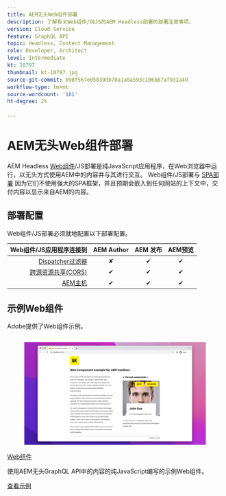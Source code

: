 ```yaml
---
title: AEM无头Web组件部署
description: 了解有关Web组件/纯JS的AEM Headless部署的部署注意事项。
version: Cloud Service
feature: GraphQL API
topic: Headless, Content Management
role: Developer, Architect
level: Intermediate
kt: 10797
thumbnail: kt-10797.jpg
source-git-commit: b98f567e05839db78a1a0a593c106b87af931a49
workflow-type: tm+mt
source-wordcount: '161'
ht-degree: 2%

---
```



# AEM无头Web组件部署

AEM Headless [Web组件](https://developer.mozilla.org/en-US/docs/Web/Web_Components)/JS部署是纯JavaScript应用程序，在Web浏览器中运行，以无头方式使用AEM中的内容并与其进行交互。 Web组件/JS部署与 [SPA部署](./spa.md) 因为它们不使用强大的SPA框架，并且预期会嵌入到任何网站的上下文中，交付内容以显示来自AEM的内容。


## 部署配置

Web组件/JS部署必须就地配置以下部署配置。

| Web组件/JS应用程序连接到 | AEM Author | AEM 发布 | AEM预览 |
|---------------------------------------------------:|:----------:|:-----------:|:-----------:|
| [Dispatcher过滤器](./configurations/dispatcher-filters.md) | ✘ | ✔ | ✔ |
| [跨源资源共享(CORS)](./configurations/cors.md) | ✔ | ✔ | ✔ |
| [AEM主机](./configurations/aem-hosts.md) | ✔ | ✔ | ✔ |

## 示例Web组件

Adobe提供了Web组件示例。

<div class="columns is-multiline">
    <!-- Web Component -->
    <div class="column is-half-tablet is-half-desktop is-one-third-widescreen" aria-label="Web Component" tabindex="0">
       <div class="card">
           <div class="card-image">
               <figure class="image is-16by9">
                   <a href="../example-apps/web-component.md" title="Web组件" tabindex="-1">
                       <img class="is-bordered-r-small" src="../example-apps/assets/web-component/web-component-card.png" alt="Web组件">
                   </a>
               </figure>
           </div>
           <div class="card-content is-padded-small">
               <div class="content">
                   <p class="headline is-size-6 has-text-weight-bold"><a href="../example-apps/web-component.md" title="Web组件">Web组件</a></p>
                   <p class="is-size-6">使用AEM无头GraphQL API中的内容的纯JavaScript编写的示例Web组件。</p>
                   <a href="../example-apps/web-component.md" class="spectrum-Button spectrum-Button--outline spectrum-Button--primary spectrum-Button--sizeM">
                       <span class="spectrum-Button-label has-no-wrap has-text-weight-bold">查看示例</span>
                   </a>
               </div>
           </div>
       </div>
    </div>
</div>
